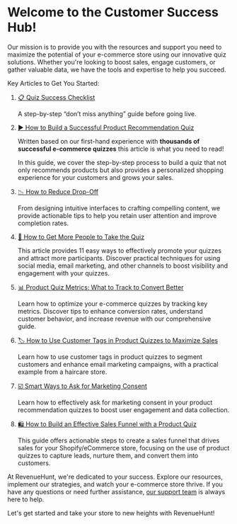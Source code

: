# Welcome to the Customer Success Hub!

Our mission is to provide you with the resources and support you need to maximize the potential of your e-commerce store using our innovative quiz solutions. Whether you're looking to boost sales, engage customers, or gather valuable data, we have the tools and expertise to help you succeed.

Key Articles to Get You Started:

1. [📋 Quiz Success Checklist](/customer-success/quiz-setup-checklist/)

    A step-by-step “don’t miss anything” guide before going live.

2. [▶️ How to Build a Successful Product Recommendation Quiz](/customer-success/how-to-build-succesful-quiz/)

    Written based on our first-hand experience with **thousands of successful e-commerce quizzes** this article is what you need to read!

    In this guide, we cover the step-by-step process to build a quiz that not only recommends products but also provides a personalized shopping experience for your customers and grows your sales.

3. [📉 How to Reduce Drop-Off](/customer-success/reduce-dropoff/)

    From designing intuitive interfaces to crafting compelling content, we provide actionable tips to help you retain user attention and improve completion rates.

4. [👥 How to Get More People to Take the Quiz](/customer-success/how-to-get-more-quiz-engagement/)

    This article provides 11 easy ways to effectively promote your quizzes and attract more participants. Discover practical techniques for using social media, email marketing, and other channels to boost visibility and engagement with your quizzes.

5. [📊 Product Quiz Metrics: What to Track to Convert Better](/customer-success/track-quiz-metrics-for-better-conversions/)

    Learn how to optimize your e-commerce quizzes by tracking key metrics. Discover tips to enhance conversion rates, understand customer behavior, and increase revenue with our comprehensive guide.

6. [🏷️ How to Use Customer Tags in Product Quizzes to Maximize Sales](/customer-success/use-customer-tags-in-quiz/)

    Learn how to use customer tags in product quizzes to segment customers and enhance email marketing campaigns, with a practical example from a haircare store.

7. [☑️ Smart Ways to Ask for Marketing Consent](/customer-success/ask-marketing-consent/)

    Learn how to effectively ask for marketing consent in your product recommendation quizzes to boost user engagement and data collection.

8. [🛍️ How to Build an Effective Sales Funnel with a Product Quiz](https://revenuehunt.com/build-sales-funnel-shopify-store/)

    This guide offers actionable steps to create a sales funnel that drives sales for your Shopify/eCommerce store, focusing on the use of product quizzes to capture leads, nurture them, and convert them into customers.


At RevenueHunt, we're dedicated to your success. Explore our resources, implement our strategies, and watch your e-commerce store thrive. If you have any questions or need further assistance, [our support team](/how-to-guides/contact-customer-support/) is always here to help.

Let's get started and take your store to new heights with RevenueHunt!